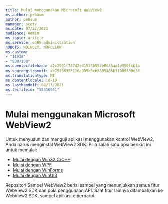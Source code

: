 ```yaml
---
title: Mulai menggunakan Microsoft WebView2
ms.author: pebaum
author: pebaum
manager: scotv
ms.date: 07/22/2021
audience: Admin
ms.topic: article
ms.service: o365-administration
ROBOTS: NOINDEX, NOFOLLOW
ms.custom:
- "11938"
- "9007100"
ms.openlocfilehash: a2c2901f78742e41578b557e8685aa1e350fcbfa
ms.sourcegitcommit: ab75f66355116e995b3cb5505465b31989339e28
ms.translationtype: MT
ms.contentlocale: id-ID
ms.lasthandoff: 08/13/2021
ms.locfileid: "58316561"
---
```

# <a name="get-started-with-microsoft-webview2"></a>Mulai menggunakan Microsoft WebView2

Untuk menyusun dan menguji aplikasi menggunakan kontrol WebView2, Anda harus menginstal WebView2 SDK. Pilih salah satu opsi berikut ini untuk memulai:

- [Mulai dengan Win32 C/C++](https://docs.microsoft.com/microsoft-edge/webview2/get-started/win32)
- [Mulai dengan WPF](https://docs.microsoft.com/microsoft-edge/webview2/get-started/wpf)
- [Mulai dengan WinForms](https://docs.microsoft.com/microsoft-edge/webview2/get-started/winforms)
- [Mulai dengan WinUI3](https://docs.microsoft.com/microsoft-edge/webview2/get-started/winui)

Repositori Sampel WebView2 berisi sampel yang menunjukkan semua fitur WebView2 SDK dan pola penggunaan API. Saat fitur lainnya ditambahkan ke WebView2 SDK, sampel aplikasi diperbarui.

